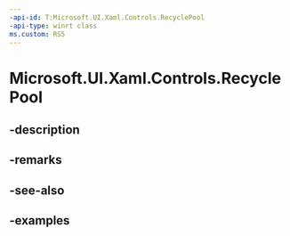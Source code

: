 ```yaml
---
-api-id: T:Microsoft.UI.Xaml.Controls.RecyclePool
-api-type: winrt class
ms.custom: RS5
---
```


<!-- Class syntax.
public class RecyclePool 
-->

# Microsoft.UI.Xaml.Controls.RecyclePool

## -description

## -remarks

## -see-also

## -examples

